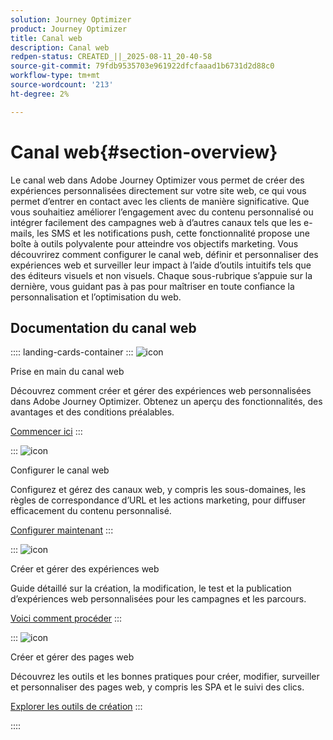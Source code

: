 ```yaml
---
solution: Journey Optimizer
product: Journey Optimizer
title: Canal web
description: Canal web
redpen-status: CREATED_||_2025-08-11_20-40-58
source-git-commit: 79fdb9535703e961922dfcfaaad1b6731d2d88c0
workflow-type: tm+mt
source-wordcount: '213'
ht-degree: 2%

---
```



# Canal web{#section-overview}

Le canal web dans Adobe Journey Optimizer vous permet de créer des expériences personnalisées directement sur votre site web, ce qui vous permet d’entrer en contact avec les clients de manière significative. Que vous souhaitiez améliorer l’engagement avec du contenu personnalisé ou intégrer facilement des campagnes web à d’autres canaux tels que les e-mails, les SMS et les notifications push, cette fonctionnalité propose une boîte à outils polyvalente pour atteindre vos objectifs marketing. Vous découvrirez comment configurer le canal web, définir et personnaliser des expériences web et surveiller leur impact à l’aide d’outils intuitifs tels que des éditeurs visuels et non visuels. Chaque sous-rubrique s’appuie sur la dernière, vous guidant pas à pas pour maîtriser en toute confiance la personnalisation et l’optimisation du web.

## Documentation du canal web

:::: landing-cards-container
:::
![icon](https://cdn.experienceleague.adobe.com/icons/circle-play.svg?lang=fr)

Prise en main du canal web

Découvrez comment créer et gérer des expériences web personnalisées dans Adobe Journey Optimizer. Obtenez un aperçu des fonctionnalités, des avantages et des conditions préalables.

[Commencer ici](../using/web/get-started-web.md)
:::

:::
![icon](https://cdn.experienceleague.adobe.com/icons/gear.svg?lang=fr)

Configurer le canal web

Configurez et gérez des canaux web, y compris les sous-domaines, les règles de correspondance d’URL et les actions marketing, pour diffuser efficacement du contenu personnalisé.

[Configurer maintenant](configure-web-channel-landing-page.md)
:::

:::
![icon](https://cdn.experienceleague.adobe.com/icons/list-check.svg?lang=fr)

Créer et gérer des expériences web

Guide détaillé sur la création, la modification, le test et la publication d’expériences web personnalisées pour les campagnes et les parcours.

[Voici comment procéder](../using/web/create-web.md)
:::

:::
![icon](https://cdn.experienceleague.adobe.com/icons/screwdriver-wrench.svg?lang=fr)

Créer et gérer des pages web

Découvrez les outils et les bonnes pratiques pour créer, modifier, surveiller et personnaliser des pages web, y compris les SPA et le suivi des clics.

[Explorer les outils de création](author-web-pages-landing-page.md)
:::

::::
